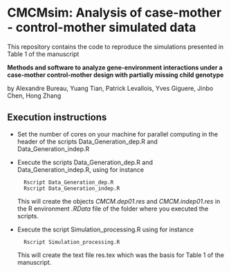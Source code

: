 # CMCMsim: Analysis of case-mother - control-mother simulated data

This repository contains the code to reproduce the simulations presented in Table 1 of the manuscript

**Methods and software to analyze gene-environment interactions under a case-mother control-mother design with partially missing child genotype**

by Alexandre Bureau, Yuang Tian, Patrick Levallois, Yves Giguere, Jinbo Chen, Hong Zhang

## Execution instructions

- Set the number of cores on your machine for parallel computing in the header of the scripts Data_Generation_dep.R and Data_Generation_indep.R
- Execute the scripts Data_Generation_dep.R and Data_Generation_indep.R, using for instance
 
        Rscript Data_Generation_dep.R
        Rscript Data_Generation_indep.R
        
  This will create the objects *CMCM.dep01.res* and *CMCM.indep01.res* in the R environment *.RData* file of the folder where you executed the scripts.
- Execute the script Simulation_processing.R using for instance

        Rscript Simulation_processing.R
        
  This will create the text file res.tex which was the basis for Table 1 of the manuscript.
